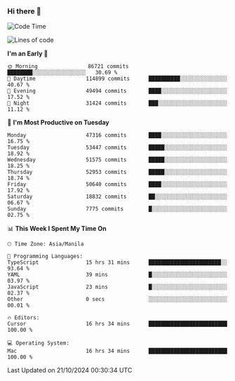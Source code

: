 ### Hi there 👋

<!--START_SECTION:waka-->
![Code Time](http://img.shields.io/badge/Code%20Time-5%2C652%20hrs%2055%20mins-blue)

![Lines of code](https://img.shields.io/badge/From%20Hello%20World%20I%27ve%20Written-122.7%20million%20lines%20of%20code-blue)

**I'm an Early 🐤** 

```text
🌞 Morning                86721 commits       ████████░░░░░░░░░░░░░░░░░   30.69 % 
🌆 Daytime                114899 commits      ██████████░░░░░░░░░░░░░░░   40.67 % 
🌃 Evening                49494 commits       ████░░░░░░░░░░░░░░░░░░░░░   17.52 % 
🌙 Night                  31424 commits       ███░░░░░░░░░░░░░░░░░░░░░░   11.12 % 
```
📅 **I'm Most Productive on Tuesday** 

```text
Monday                   47316 commits       ████░░░░░░░░░░░░░░░░░░░░░   16.75 % 
Tuesday                  53447 commits       █████░░░░░░░░░░░░░░░░░░░░   18.92 % 
Wednesday                51575 commits       █████░░░░░░░░░░░░░░░░░░░░   18.25 % 
Thursday                 52953 commits       █████░░░░░░░░░░░░░░░░░░░░   18.74 % 
Friday                   50640 commits       ████░░░░░░░░░░░░░░░░░░░░░   17.92 % 
Saturday                 18832 commits       ██░░░░░░░░░░░░░░░░░░░░░░░   06.67 % 
Sunday                   7775 commits        █░░░░░░░░░░░░░░░░░░░░░░░░   02.75 % 
```


📊 **This Week I Spent My Time On** 

```text
🕑︎ Time Zone: Asia/Manila

💬 Programming Languages: 
TypeScript               15 hrs 31 mins      ███████████████████████░░   93.64 % 
YAML                     39 mins             █░░░░░░░░░░░░░░░░░░░░░░░░   03.97 % 
JavaScript               23 mins             █░░░░░░░░░░░░░░░░░░░░░░░░   02.37 % 
Other                    0 secs              ░░░░░░░░░░░░░░░░░░░░░░░░░   00.01 % 

🔥 Editors: 
Cursor                   16 hrs 34 mins      █████████████████████████   100.00 % 

💻 Operating System: 
Mac                      16 hrs 34 mins      █████████████████████████   100.00 % 
```


 Last Updated on 21/10/2024 00:30:34 UTC
<!--END_SECTION:waka-->


<!--
**rad182/rad182** is a ✨ _special_ ✨ repository because its `README.md` (this file) appears on your GitHub profile.

Here are some ideas to get you started:

- 🔭 I’m currently working on ...
- 🌱 I’m currently learning ...
- 👯 I’m looking to collaborate on ...
- 🤔 I’m looking for help with ...
- 💬 Ask me about ...
- 📫 How to reach me: ...
- 😄 Pronouns: ...
- ⚡ Fun fact: ...
-->
